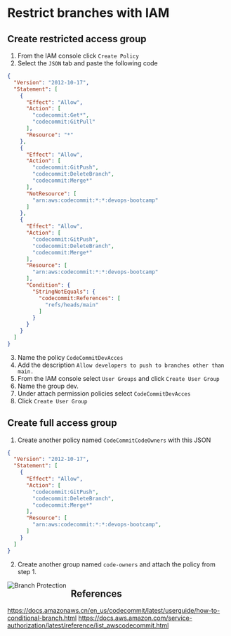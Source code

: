 # Restrict branches with IAM

## Create restricted access group
1. From the IAM console click `Create Policy`
2. Select the `JSON` tab and paste the following code

```json
{
  "Version": "2012-10-17",
  "Statement": [
    {
      "Effect": "Allow",
      "Action": [
        "codecommit:Get*",
        "codecommit:GitPull"
      ],
      "Resource": "*"
    },
    {
      "Effect": "Allow",
      "Action": [
        "codecommit:GitPush",
        "codecommit:DeleteBranch",
        "codecommit:Merge*"
      ],
      "NotResource": [
        "arn:aws:codecommit:*:*:devops-bootcamp"
      ]
    },
    {
      "Effect": "Allow",
      "Action": [
        "codecommit:GitPush",
        "codecommit:DeleteBranch",
        "codecommit:Merge*"
      ],
      "Resource": [
        "arn:aws:codecommit:*:*:devops-bootcamp"
      ],
      "Condition": {
        "StringNotEquals": {
          "codecommit:References": [
            "refs/heads/main"
          ]
        }
      }
    }
  ]
}
```
3. Name the policy `CodeCommitDevAcces`
4. Add the description `Allow developers to push to branches other than main.`
5. From the IAM console select `User Groups` and click `Create User Group`
6. Name the group dev.
7. Under attach permission policies select `CodeCommitDevAcces`
8. Click `Create User Group`

## Create full access group
1. Create another policy named `CodeCommitCodeOwners` with this JSON
```json
{
  "Version": "2012-10-17",
  "Statement": [
    {
      "Effect": "Allow",
      "Action": [
        "codecommit:GitPush",
        "codecommit:DeleteBranch",
        "codecommit:Merge*"
      ],
      "Resource": [
        "arn:aws:codecommit:*:*:devops-bootcamp",
      ]
    }
  ]
}
```
2. Create another group named `code-owners` and attach the policy from step 1.

<img src="assets/branch_protection.gif"
     alt="Branch Protection"
     style="float: left; margin-right: 10px;" />

## References
https://docs.amazonaws.cn/en_us/codecommit/latest/userguide/how-to-conditional-branch.html
https://docs.aws.amazon.com/service-authorization/latest/reference/list_awscodecommit.html